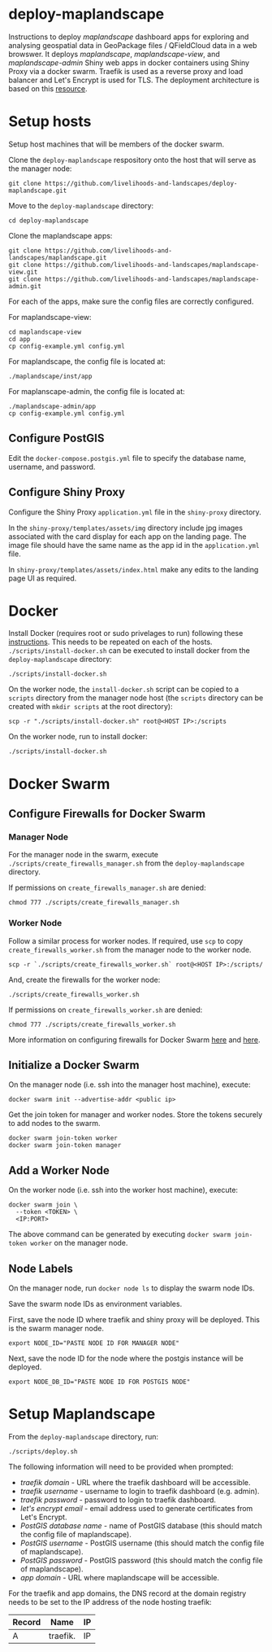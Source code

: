 # deploy-maplandscape

Instructions to deploy *maplandscape* dashboard apps for exploring and analysing geospatial data in GeoPackage files / QFieldCloud data in a web browswer. It deploys *maplandscape*, *maplandscape-view*, and *maplandscape-admin* Shiny web apps in docker containers using Shiny Proxy via a docker swarm. Traefik is used as a reverse proxy and load balancer and Let's Encrypt is used for TLS. The deployment architecture is based on this [resource](https://www.databentobox.com/2020/05/31/shinyproxy-with-docker-swarm/).

# Setup hosts

Setup host machines that will be members of the docker swarm. 

Clone the `deploy-maplandscape` respository onto the host that will serve as the manager node:

```
git clone https://github.com/livelihoods-and-landscapes/deploy-maplandscape.git
```

Move to the `deploy-maplandscape` directory:

```
cd deploy-maplandscape
```

Clone the maplandscape apps:

```
git clone https://github.com/livelihoods-and-landscapes/maplandscape.git
git clone https://github.com/livelihoods-and-landscapes/maplandscape-view.git
git clone https://github.com/livelihoods-and-landscapes/maplandscape-admin.git

```

For each of the apps, make sure the config files are correctly configured. 

For maplandscape-view:

```
cd maplandscape-view
cd app
cp config-example.yml config.yml
```

For maplandscape, the config file is located at:

```
./maplandscape/inst/app
```

For maplanscape-admin, the config file is located at:

```
./maplandscape-admin/app
cp config-example.yml config.yml
```

## Configure PostGIS

Edit the `docker-compose.postgis.yml` file to specify the database name, username, and password.

## Configure Shiny Proxy

Configure the Shiny Proxy `application.yml` file in the `shiny-proxy` directory. 

In the `shiny-proxy/templates/assets/img` directory include jpg images associated with the card display for each app on the landing page. The image file should have the same name as the app id in the `application.yml` file. 

In `shiny-proxy/templates/assets/index.html` make any edits to the landing page UI as required. 

# Docker 

Install Docker (requires root or sudo privelages to run) following these [instructions](https://docs.docker.com/engine/install/ubuntu/#install-using-the-repository). This needs to be repeated on each of the hosts. `./scripts/install-docker.sh` can be executed to install docker from the `deploy-maplandscape` directory:

```
./scripts/install-docker.sh
```

On the worker node, the `install-docker.sh` script can be copied to a `scripts` directory from the manager node host (the `scripts` directory can be created with `mkdir scripts` at the root directory):

```
scp -r "./scripts/install-docker.sh" root@<HOST IP>:/scripts
```

On the worker node, run to install docker: 
```
./scripts/install-docker.sh
```

# Docker Swarm 

## Configure Firewalls for Docker Swarm

### Manager Node

For the manager node in the swarm, execute `./scripts/create_firewalls_manager.sh` from the `deploy-maplandscape` directory.

If permissions on `create_firewalls_manager.sh` are denied:

```
chmod 777 ./scripts/create_firewalls_manager.sh
```

### Worker Node

Follow a similar process for worker nodes. If required, use `scp` to copy `create_firewalls_worker.sh` from the manager node to the worker node. 

```
scp -r `./scripts/create_firewalls_worker.sh` root@<HOST IP>:/scripts/
```
And, create the firewalls for the worker node:

```
./scripts/create_firewalls_worker.sh
```

If permissions on `create_firewalls_worker.sh` are denied:

```
chmod 777 ./scripts/create_firewalls_worker.sh
```

More information on configuring firewalls for Docker Swarm [here](https://www.digitalocean.com/community/tutorials/how-to-set-up-a-firewall-with-ufw-on-ubuntu-16-04) and [here](https://www.digitalocean.com/community/tutorials/how-to-configure-the-linux-firewall-for-docker-swarm-on-ubuntu-16-04).

## Initialize a Docker Swarm

On the manager node (i.e. ssh into the manager host machine), execute:

```
docker swarm init --advertise-addr <public ip>
```

Get the join token for manager and worker nodes. Store the tokens securely to add nodes to the swarm.

```
docker swarm join-token worker
docker swarm join-token manager
```

## Add a Worker Node

On the worker node (i.e. ssh into the worker host machine), execute:

```
docker swarm join \
  --token <TOKEN> \
  <IP:PORT>
```

The above command can be generated by executing `docker swarm join-token worker` on the manager node. 

## Node Labels

On the manager node, run `docker node ls` to display the swarm node IDs. 

Save the swarm node IDs as environment variables. 

First, save the node ID where traefik and shiny proxy will be deployed. This is the swarm manager node.

```
export NODE_ID="PASTE NODE ID FOR MANAGER NODE"
```

Next, save the node ID for the node where the postgis instance will be deployed. 

```
export NODE_DB_ID="PASTE NODE ID FOR POSTGIS NODE"
```

# Setup Maplandscape

From the `deploy-maplandscape` directory, run:

```
./scripts/deploy.sh
```

The following information will need to be provided when prompted:

* *traefik domain* - URL where the traefik dashboard will be accessible.
* *traefik username* - username to login to traefik dashboard (e.g. admin).
* *traefik password* - password to login to traefik dashboard.
* *let's encrypt email* - email address used to generate certificates from Let's Encrypt. 
* *PostGIS database name* - name of PostGIS database (this should match the config file of maplandscape).
* *PostGIS username* - PostGIS username (this should match the config file of maplandscape).
* *PostGIS password* - PostGIS password (this should match the config file of maplandscape).
* *app domain* - URL where maplandscape will be accessible. 

For the traefik and app domains, the DNS record at the domain registry needs to be set to the IP address of the node hosting traefik:

| Record | Name | IP |
|---|---|---|
| A | traefik.<your domain>| IP |

